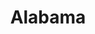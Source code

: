 ---
title: Alabama
layout: songs
event: 16th Street Baptist Church Bombing
category: 
artist: John Coletrane
released: 1964
video: <iframe width="560" height="315" src="https://www.youtube.com/embed/Sd5R0susntk" title="YouTube video player" frameborder="0" allow="accelerometer; autoplay; clipboard-write; encrypted-media; gyroscope; picture-in-picture" allowfullscreen></iframe>
description: Lorem ipsum dolor sit amet, consectetur adipiscing elit, sed do eiusmod tempor incididunt ut labore et dolore magna aliqua. Semper quis lectus nulla at volutpat diam ut venenatis tellus
lyrics: n/a
---